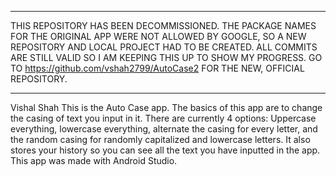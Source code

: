 ****************************************************************************************
THIS REPOSITORY HAS BEEN DECOMMISSIONED. THE PACKAGE NAMES FOR THE ORIGINAL
APP WERE NOT ALLOWED BY GOOGLE, SO A NEW REPOSITORY AND LOCAL PROJECT HAD TO BE CREATED.
ALL COMMITS ARE STILL VALID SO I AM KEEPING THIS UP TO SHOW MY PROGRESS. 
GO TO https://github.com/vshah2799/AutoCase2 FOR THE NEW, OFFICIAL REPOSITORY.
****************************************************************************************                                                                           


Vishal Shah
This is the Auto Case app. The basics of this app are to change the casing of text you input in it.
There are currently 4 options: Uppercase everything, lowercase everything, alternate the casing for
every letter, and the random casing for randomly capitalized and lowercase letters. It also stores
your history so you can see all the text you have inputted in the app. This app was made with
Android Studio.
